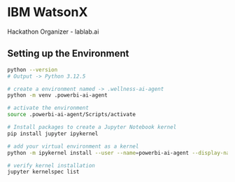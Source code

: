 # IBM WatsonX

Hackathon Organizer - lablab.ai

## Setting up the Environment

```bash
python --version 
# Output -> Python 3.12.5
```

```bash
# create a environment named -> .wellness-ai-agent
python -m venv .powerbi-ai-agent
```

```bash
# activate the environment
source .powerbi-ai-agent/Scripts/activate
```

```bash
# Install packages to create a Jupyter Notebook kernel
pip install jupyter ipykernel
```

```bash
# add your virtual environment as a kernel
python -m ipykernel install --user --name=powerbi-ai-agent --display-name="Py3.12-powerbi-ai-agent"
```

```bash
# verify kernel installation
jupyter kernelspec list
```
